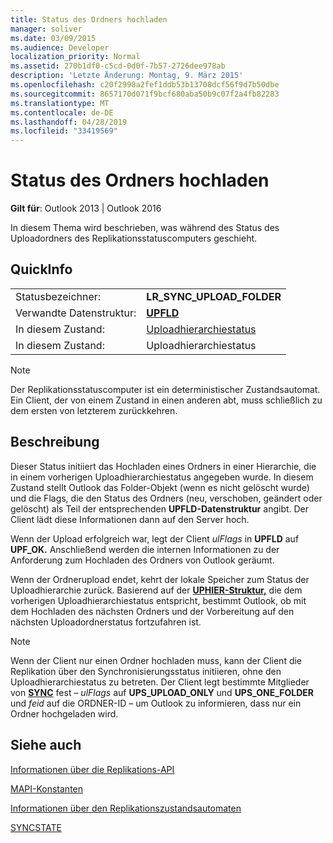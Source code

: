 ```yaml
---
title: Status des Ordners hochladen
manager: soliver
ms.date: 03/09/2015
ms.audience: Developer
localization_priority: Normal
ms.assetid: 270b1df0-c5cd-0d0f-7b57-2726dee978ab
description: 'Letzte Änderung: Montag, 9. März 2015'
ms.openlocfilehash: c20f2998a2fef1ddb53b13708dcf56f9d7b50dbe
ms.sourcegitcommit: 8657170d071f9bcf680aba50b9c07f2a4fb82283
ms.translationtype: MT
ms.contentlocale: de-DE
ms.lasthandoff: 04/28/2019
ms.locfileid: "33419569"
---
```

# <a name="upload-folder-state"></a>Status des Ordners hochladen

  
  
**Gilt für**: Outlook 2013 | Outlook 2016 
  
 In diesem Thema wird beschrieben, was während des Status des Uploadordners des Replikationsstatuscomputers geschieht. 
  
## <a name="quick-info"></a>QuickInfo

|||
|:-----|:-----|
|Statusbezeichner:  <br/> |**LR_SYNC_UPLOAD_FOLDER** <br/> |
|Verwandte Datenstruktur:  <br/> |**[UPFLD](upfld.md)** <br/> |
|In diesem Zustand:  <br/> |[Uploadhierarchiestatus](upload-hierarchy-state.md) <br/> |
|In diesem Zustand:  <br/> |Uploadhierarchiestatus  <br/> |
   
> [!NOTE]
> Der Replikationsstatuscomputer ist ein deterministischer Zustandsautomat. Ein Client, der von einem Zustand in einen anderen abt, muss schließlich zu dem ersten von letzterem zurückkehren. 
  
## <a name="description"></a>Beschreibung

Dieser Status initiiert das Hochladen eines Ordners in einer Hierarchie, die in einem vorherigen Uploadhierarchiestatus angegeben wurde. In diesem Zustand stellt Outlook das Folder-Objekt (wenn es nicht gelöscht wurde) und die Flags, die den Status des Ordners (neu, verschoben, geändert oder gelöscht) als Teil der entsprechenden **UPFLD-Datenstruktur** angibt. Der Client lädt diese Informationen dann auf den Server hoch. 
  
Wenn der Upload erfolgreich war, legt der Client *ulFlags* in **UPFLD** auf **UPF_OK.** Anschließend werden die internen Informationen zu der Anforderung zum Hochladen des Ordners von Outlook geräumt. 
  
Wenn der Ordnerupload endet, kehrt der lokale Speicher zum Status der Uploadhierarchie zurück. Basierend auf der **[UPHIER-Struktur,](uphier.md)** die dem vorherigen Uploadhierarchiestatus entspricht, bestimmt Outlook, ob mit dem Hochladen des nächsten Ordners und der Vorbereitung auf den nächsten Uploadordnerstatus fortzufahren ist. 
  
> [!NOTE]
> Wenn der Client nur einen Ordner hochladen muss, kann [](synchronize-state.md) der Client die Replikation über den Synchronisierungsstatus initiieren, ohne den Uploadhierarchiestatus zu betreten. Der Client legt bestimmte Mitglieder von **[SYNC](sync.md)** fest –  *ulFlags*  auf **UPS_UPLOAD_ONLY** und **UPS_ONE_FOLDER** und  *feid*  auf die ORDNER-ID – um Outlook zu informieren, dass nur ein Ordner hochgeladen wird. 
  
## <a name="see-also"></a>Siehe auch



[Informationen über die Replikations-API](about-the-replication-api.md)
  
[MAPI-Konstanten](mapi-constants.md)
  
[Informationen über den Replikationszustandsautomaten](about-the-replication-state-machine.md)
  
[SYNCSTATE](syncstate.md)

